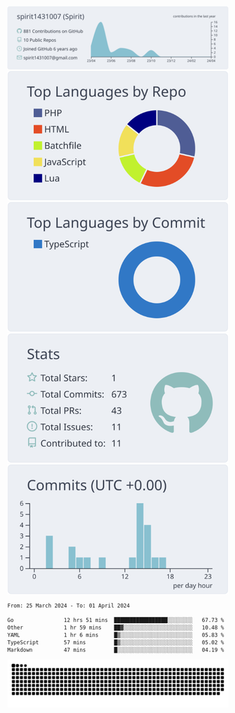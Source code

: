 [![](https://raw.githubusercontent.com/spirit1431007/spirit1431007/master/profile-summary-card-output/nord_bright/0-profile-details.svg)](https://git.io/spiritx)
[![](https://raw.githubusercontent.com/spirit1431007/spirit1431007/master/profile-summary-card-output/nord_bright/1-repos-per-language.svg)](https://git.io/spiritx) [![](https://raw.githubusercontent.com/spirit1431007/spirit1431007/master/profile-summary-card-output/nord_bright/2-most-commit-language.svg)](https://git.io/spiritx)
[![](https://raw.githubusercontent.com/spirit1431007/spirit1431007/master/profile-summary-card-output/nord_bright/3-stats.svg)](https://git.io/spiritx) [![](https://raw.githubusercontent.com/spirit1431007/spirit1431007/master/profile-summary-card-output/nord_bright/4-productive-time.svg)](https://git.io/spiritx)

<!--START_SECTION:waka-->

```txt
From: 25 March 2024 - To: 01 April 2024

Go                12 hrs 51 mins  █████████████████░░░░░░░░   67.73 %
Other             1 hr 59 mins    ██▓░░░░░░░░░░░░░░░░░░░░░░   10.48 %
YAML              1 hr 6 mins     █▒░░░░░░░░░░░░░░░░░░░░░░░   05.83 %
TypeScript        57 mins         █▒░░░░░░░░░░░░░░░░░░░░░░░   05.02 %
Markdown          47 mins         █░░░░░░░░░░░░░░░░░░░░░░░░   04.19 %
```

<!--END_SECTION:waka-->

![contribution](https://github.com/spirit1431007/spirit1431007/blob/output/github-contribution-grid-snake.svg)
